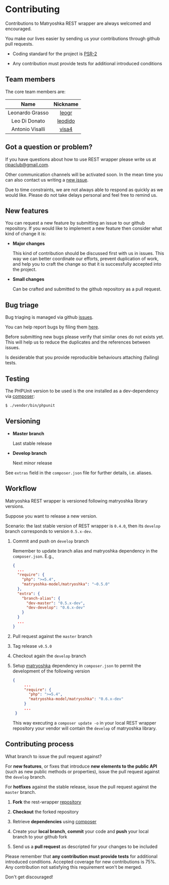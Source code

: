 # Contributing

Contributions to Matryoshka REST wrapper are always welcomed and encouraged.

You make our lives easier by sending us your contributions through github pull requests.

* Coding standard for the project is [PSR-2](https://github.com/php-fig/fig-standards/blob/master/accepted/PSR-2-coding-style-guide.md)

* Any contribution must provide tests for additional introduced conditions

## Team members

The core team members are:

| Name            | Nickname                             |
|:---------------:|:------------------------------------:|
| Leonardo Grasso | [leogr](http://github.com/leogr)     |
| Leo Di Donato   | [leodido](http://github.com/leodido) |
| Antonio Visalli | [visa4](http://github.com/visa4)     |

## Got a question or problem?

If you have questions about how to use REST wrapper please write us at <ripaclub@gmail.com>.

Other communication channels will be activated soon. In the mean time you can also contact us writing a [new issue](https://github.com/matryoshka-model/rest-wrapper/issues/new).

Due to time constraints, we are not always able to respond as quickly as we would like. Please do not take delays personal and feel free to remind us.

## New features

You can request a new feature by submitting an issue to our github repository. If you would like to implement a new feature then consider what kind of change it is:

* **Major changes**

    This kind of contribution should be discussed first with us in issues. This way we can better coordinate our efforts, prevent duplication of work, and help you to craft the change so that it is successfully accepted into the project.

* **Small changes**

    Can be crafted and submitted to the github repository as a pull request.

## Bug triage

Bug triaging is managed via github [issues](https://github.com/matryoshka-model/rest-wrapper/issues).

You can help report bugs by filing them [here](https://github.com/matryoshka-model/rest-wrapper/issues).

Before submitting new bugs please verify that similar ones do not exists yet. This will help us to reduce the duplicates and the references between issues.

Is desiderable that you provide reproducible behaviours attaching (failing) tests.

## Testing

The PHPUnit version to be used is the one installed as a dev-dependency via [composer](https://getcomposer.org/):

```bash
$ ./vendor/bin/phpunit
```

## Versioning

- **Master branch**

    Last stable release

- **Develop branch**

    Next minor release

See `extras` field in the `composer.json` file for further details, i.e. aliases.

## Workflow

Matryoshka REST wrapper is versioned following matryoshka library versions.

Suppose you want to release a new version.

Scenario: the last stable version of REST wrapper is `0.4.0`, then its `develop` branch corresponds to version `0.5.x-dev`.

1. Commit and push on `develop` branch

   Remember to update branch alias and matryoshka dependency in the `composer.json`. E.g.,

   ```json
   {
     ...
     "require": {
       "php": ">=5.4",
       "matryoshka-model/matryoshka": "~0.5.0"
     },
     "extra": {
       "branch-alias": {
         "dev-master": "0.5.x-dev",
         "dev-develop": "0.6.x-dev"
       }
     }
     ...
   }
   ```

2. Pull request against the `master` branch

3. Tag release `v0.5.0`

4. Checkout again the `develop` branch

5. Setup [matryoshka](https://github.com/matryoshka-model/matryoshka) dependency in `composer.json` to permit the development of the following version

    ```json
    {
         ...
         "require": {
           "php": ">=5.4",
           "matryoshka-model/matryoshka": "0.6.x-dev"
         }
         ...
     }
    ```

    This way executing a `composer update -o` in your local REST wrapper repository your vendor will contain the `develop` of matryoshka library.

## Contributing process

What branch to issue the pull request against?

For **new features**, or fixes that introduce **new elements to the public API** (such as new public methods or properties), issue the pull request against the `develop` branch.

For **hotfixes** against the stable release, issue the pull request against the `master` branch.

1. **Fork** the rest-wrapper [repository](https://github.com/matryoshka-model/rest-wrapper/fork)

2. **Checkout** the forked repository

3. Retrieve **dependencies** using [composer](https://getcomposer.org/)

4. Create your **local branch**, **commit** your code and **push** your local branch to your github fork

5. Send us a **pull request** as descripted for your changes to be included

Please remember that **any contribution must provide tests** for additional introduced conditions. Accepted coverage for new contributions is 75%. Any contribution not satisfying this requirement won't be merged.

Don't get discouraged!
